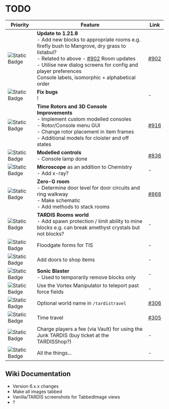 # TODO

| Priority | Feature | Link |
|----------|---------|------|
| ![Static Badge](https://img.shields.io/badge/WIP-f90?style=flat-square) | **Update to 1.21.8**<br/>- Add new blocks to appropriate rooms e.g. firefly bush to Mangrove, dry grass to Iistabul?<br/>- Related to above - [#902](https://github.com/eccentricdevotion/TARDIS/issues/902) Room updates<br/>- Utilise new dialog screens for config and player preferences<br/>Console labels, isomorphic + alphabetical order | [#902](https://github.com/eccentricdevotion/TARDIS/issues/902) |
| ![Static Badge](https://img.shields.io/badge/WIP-f90?style=flat-square) | **Fix bugs**<br/>! | - |
| ![Static Badge](https://img.shields.io/badge/1-f00?style=flat-square) | **Time Rotors and 3D Console Improvements**<br/>- Implement custom modelled consoles<br/>- Rotor/Console menu GUI<br/>- Change rotor placement in item frames<br/>- Additional models for cloister and off states | [#916](https://github.com/eccentricdevotion/TARDIS/issues/916) |
| ![Static Badge](https://img.shields.io/badge/1-f00?style=flat-square) | **Modelled controls**<br/>- Console lamp done | [#836](https://github.com/eccentricdevotion/TARDIS/issues/836) |
| ![Static Badge](https://img.shields.io/badge/2-0c6?style=flat-square) | **Microscope** as an addition to Chemistry<br/>- Add x-ray? | - |
| ![Static Badge](https://img.shields.io/badge/2-0c6?style=flat-square) | **Zero-G room**<br/>- Determine door level for door circuits and ring walkway<br/>- Make schematic<br/>- Add methods to stack rooms | [#868](https://github.com/eccentricdevotion/TARDIS/issues/868) |
| ![Static Badge](https://img.shields.io/badge/3-06f?style=flat-square) | **TARDIS Rooms world**<br/>- Add spawn protection / limit ability to mine blocks e.g. can break amethyst crystals but not blocks? | - |
| ![Static Badge](https://img.shields.io/badge/3-06f?style=flat-square) | Floodgate forms for TIS | - |
| ![Static Badge](https://img.shields.io/badge/3-06f?style=flat-square) | Add doors to shop items | - |
| ![Static Badge](https://img.shields.io/badge/3-06f?style=flat-square) | **Sonic Blaster**<br/>- Used to temporarily remove blocks only | - |
| ![Static Badge](https://img.shields.io/badge/3-06f?style=flat-square) | Use the Vortex Manipulator to teleport past force fields | - |
| ![Static Badge](https://img.shields.io/badge/3-06f?style=flat-square) | Optional world name in `/tardistravel` | [#306](https://github.com/eccentricdevotion/TARDIS/issues/306) |
| ![Static Badge](https://img.shields.io/badge/3-06f?style=flat-square) | Time travel | [#305](https://github.com/eccentricdevotion/TARDIS/issues/305) |
| ![Static Badge](https://img.shields.io/badge/3-06f?style=flat-square) | Charge players a fee (via Vault) for using the Junk TARDIS (buy ticket at the TARDISShop?) | - |
| ![Static Badge](https://img.shields.io/badge/3-06f?style=flat-square) | All the things... | - |

## Wiki Documentation

* Version 6.x.x changes
* Make all images tabbed
* Vanilla/TARDIS screenshots for TabbedImage views
* ?
